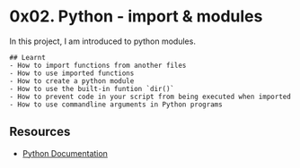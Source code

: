 # 0x02. Python - import & modules

In this project, I am introduced to python modules.
```
## Learnt
- How to import functions from another files
- How to use imported functions
- How to create a python module
- How to use the built-in funtion `dir()`
- How to prevent code in your script from being executed when imported
- How to use commandline arguments in Python programs
```
## Resources
- [Python Documentation](https://docs.python.org/3/tutorial/modules.html)
